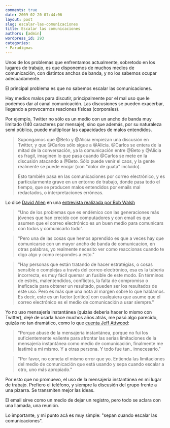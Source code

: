 ```yaml
---
comments: true
date: 2009-02-20 07:44:06
layout: post
slug: escalar-las-comunicaciones
title: Escalar las comunicaciones
authors: [admin]
wordpress_id: 293
categories:
- Paradigmas
---
```


Unos de los problemas que enfrentamos actualmente, sobretodo en los lugares de trabajo, es que disponemos de muchos medios de comunicación, con distintos anchos de banda, y no los sabemos ocupar adecuadamente.  

El principal problema es que no sabemos escalar las comunicaciones.

Hay medios malos para discutir, principalmente por el mal uso que le podemos dar al canal  comunicación. Las discusiones se pueden exacerbar, llegando a provocarnos reaciones físicas (corporales).

Por ejemplo, Twitter no sólo es un medio con un ancho de banda muy limitado (140 caracteres por mensaje), sino que además, por su naturaleza semi pública, puede multiplicar las capacidades de malos entendidos.

> Supongamos que @Beto y @Alicia empiezan una discusión en Twitter, y que @Carlos sólo  sigue a @Alicia. @Carlos se entera de la mitad de la conversación, ya la comunicación entre @Beto y @Alicia es fragil,  imaginen lo que pasa cuando @Carlos se mete en la discusión atacando a @Beto. Sólo puede venir el caos, y la gente realmente se puede enojar (con "dolor de guata" incluido).
>
> Esto también pasa en las comunicaciones por correo electrónico, y es particularmente grave en un entorno de trabajo, donde pasa todo el tiempo, que se producen malos entendidos por emails mal redactados, o interpretaciones erróneas.

Lo dice [David Allen](http://www.davidco.com/) en una [entrevista realizada por Bob Walsh](http://webworkerdaily.com/2008/02/24/feature-interview-with-gtd-author-david-allen-on-health-and-stress/)

> "Uno de los problemas que es endémico con las generaciones más jóvenes que han crecido con computadores y con email es que asumen que el correo electrónico es un buen medio para comunicars con todos y comunicarlo todo".

> "Pero una de las cosas que hemos aprendido es que a veces hay que comunicarse con un mayor ancho de banda de comunicacion, en otras palabras, yo realmente necesito ver como reaccionas cuando te digo algo y como respondes a esto."

> "Hay personas que están tratando de hacer estratégias, o cosas sensible o complejas a través del correo electrónico, esa es la tuberia incorrecta, es muy fácil quemar un fusible de este modo. En términos de estrés, malentendidos, conflictos, la falta de compromiso o ineficacia para obtener un resultado, pueden ser los resultados de este uso. Pero es más que una nota al margen sobre lo que hablamos. Es decir, este es un factor [crítico] con cualquiera que asume que el correo electrónico es el medio de comunicación a usar siempre."

Yo no uso mensajería instantánea (quizás debería hacer lo mismo con Twitter), dejé de usarla hace muchos años atrás, me pasó algo parecido, quizás no tan dramático, como lo que [cuenta Jeff Attwood](http://www.codinghorror.com/blog/archives/001064.html):

> "Porque abusé de la mensajería instantánea, porque no fui los suficientemente valiente para afrontar las serias limitaciones de la mensajería instantánea como medio de comunicación, finalmente me lastimé a mi mismo. Y a otras persona. Y todo fue tan.. innecesario."

> "Por favor, no cometa el mismo error que yo. Entienda las limitaciones del medio de comunicación que está usando y sepa cuando escalar a otro, uno más apropiado."

Por esto que no promuevo, el uso de la mensajería instantánea en mi lugar de trabajo. Prefiero el teléfono, y siempre la discusión del grupo frente a una pizarra. Se transmiten mejor las ideas.

El email sirve como un medio de dejar un registro, pero todo se aclara con una llamada, una reunión.

Lo importante, y mi punto acá es muy simple: "sepan cuando escalar las comunicaciones".
